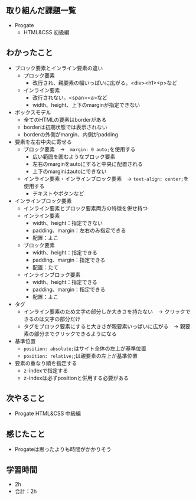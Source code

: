 ## 取り組んだ課題一覧
- Progate
  - HTML&CSS 初級編
## わかったこと
- ブロック要素とインライン要素の違い
  - プロック要素
    - 改行され、親要素の幅いっぱいに広がる。\<div>\<h1>\<p>など
  - インライン要素
    - 改行されない。\<span>\<a>など
    - width、height、上下のmarginが指定できない
- ボックスモデル
  - 全てのHTMLの要素はborderがある
  - borderは初期状態では表示されない
  - borderの外側がmargin、内側がpadding
- 要素を左右中央に寄せる
  - ブロック要素　→　`margin: 0 auto;`を使用する
    - 広い範囲を囲むようなブロック要素
    - 左右のmarginをautoにすると中央に配置される
    - 上下のmarginはautoにできない
  - インライン要素・インラインブロック要素　→ `text-align: center;`を使用する
    - テキストやボタンなど
- インラインブロック要素
  - インライン要素とブロック要素両方の特徴を併せ持つ
  - インライン要素
    - width、height：指定できない
    - padding、margin：左右のみ指定できる
    - 配置：よこ
  - ブロック要素
    - width、height：指定できる
    - padding、margin：指定できる
    - 配置：たて
  - インラインブロック要素
    - width、height：指定できる
    - padding、margin：指定できる
    - 配置：よこ
- <a>タグ
  - インライン要素のため文字の部分しか大きさを持たない　→ クリックできるのは文字の部分だけ
  - <a>タグをブロック要素にすると大きさが親要素いっぱいに広がる　→ 親要素の部分までクリックできるようになる
- 基準位置
  - `position: absolute;`はサイト全体の左上が基準位置
  - `position: relative;`;は親要素の左上が基準位置
- 要素の重なり順を指定する
  - z-indexで指定する
  - z-indexは必ずpositionと併用する必要がある
## 次やること
- Progate HTML&CSS 中級編
## 感じたこと
- Progateは思ったよりも時間がかかりそう
## 学習時間
- 2h
- 合計：2h
